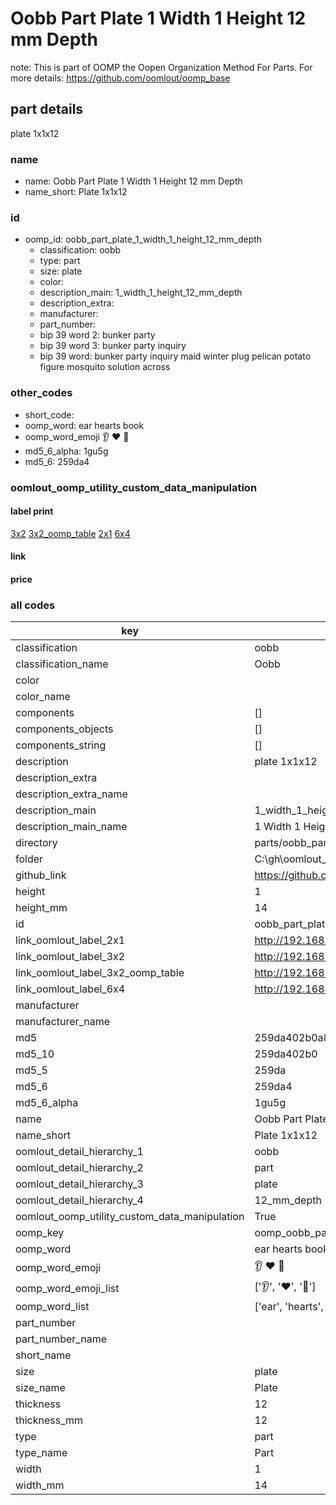 # Oobb Part Plate 1 Width 1 Height 12 mm Depth  

note: This is part of OOMP the Oopen Organization Method For Parts. For more details: https://github.com/oomlout/oomp_base

##  part details
  



plate 1x1x12



### name
* name: Oobb Part Plate 1 Width 1 Height 12 mm Depth
* name_short: Plate 1x1x12 
### id
* oomp_id: oobb_part_plate_1_width_1_height_12_mm_depth
  * classification: oobb
  * type: part
  * size: plate
  * color: 
  * description_main: 1_width_1_height_12_mm_depth
  * description_extra: 
  * manufacturer: 
  * part_number: 
  * bip 39 word 2: bunker party
  * bip 39 word 3: bunker party inquiry
  * bip 39 word: bunker party inquiry maid winter plug pelican potato figure mosquito solution across

### other_codes
* short_code: 
* oomp_word: ear hearts book
* oomp_word_emoji :ear: :hearts: :book:
* md5_6_alpha: 1gu5g
* md5_6: 259da4






### oomlout_oomp_utility_custom_data_manipulation
#### label print
[3x2](http://192.168.1.245:1112/?label=oomp%201gu5g)
[3x2_oomp_table](http://192.168.1.108:1112/?label=oomp%201gu5g)
[2x1](http://192.168.1.242:1112/?label=oomp%201gu5g)
[6x4](http://192.168.1.55:1112/?label=oomp%201gu5g)    

#### link

                              

#### price







### all codes 
| key | value |  
| --- | --- |  
| classification | oobb |  
| classification_name | Oobb |  
| color |  |  
| color_name |  |  
| components | [] |  
| components_objects | [] |  
| components_string | [] |  
| description | plate 1x1x12 |  
| description_extra |  |  
| description_extra_name |  |  
| description_main | 1_width_1_height_12_mm_depth |  
| description_main_name | 1 Width 1 Height 12 mm Depth |  
| directory | parts/oobb_part_plate_1_width_1_height_12_mm_depth |  
| folder | C:\gh\oomlout_oobb_version_4_generated_parts\things\oobb_part_plate_1_width_1_height_12_mm_depth |  
| github_link | https://github.com/oomlout/oomlout_oomp_part_src/tree/main/parts/oobb_part_plate_1_width_1_height_12_mm_depth |  
| height | 1 |  
| height_mm | 14 |  
| id | oobb_part_plate_1_width_1_height_12_mm_depth |  
| link_oomlout_label_2x1 | http://192.168.1.242:1112/?label=oomp%201gu5g |  
| link_oomlout_label_3x2 | http://192.168.1.245:1112/?label=oomp%201gu5g |  
| link_oomlout_label_3x2_oomp_table | http://192.168.1.108:1112/?label=oomp%201gu5g |  
| link_oomlout_label_6x4 | http://192.168.1.55:1112/?label=oomp%201gu5g |  
| manufacturer |  |  
| manufacturer_name |  |  
| md5 | 259da402b0a8d44a9b7e0860e9a820f3 |  
| md5_10 | 259da402b0 |  
| md5_5 | 259da |  
| md5_6 | 259da4 |  
| md5_6_alpha | 1gu5g |  
| name | Oobb Part Plate 1 Width 1 Height 12 mm Depth |  
| name_short | Plate 1x1x12  |  
| oomlout_detail_hierarchy_1 | oobb |  
| oomlout_detail_hierarchy_2 | part |  
| oomlout_detail_hierarchy_3 | plate |  
| oomlout_detail_hierarchy_4 | 12_mm_depth |  
| oomlout_oomp_utility_custom_data_manipulation | True |  
| oomp_key | oomp_oobb_part_plate_1_width_1_height_12_mm_depth |  
| oomp_word | ear hearts book |  
| oomp_word_emoji | :ear: :hearts: :book: |  
| oomp_word_emoji_list | [':ear:', ':hearts:', ':book:'] |  
| oomp_word_list | ['ear', 'hearts', 'book'] |  
| part_number |  |  
| part_number_name |  |  
| short_name |  |  
| size | plate |  
| size_name | Plate |  
| thickness | 12 |  
| thickness_mm | 12 |  
| type | part |  
| type_name | Part |  
| width | 1 |  
| width_mm | 14 |  
